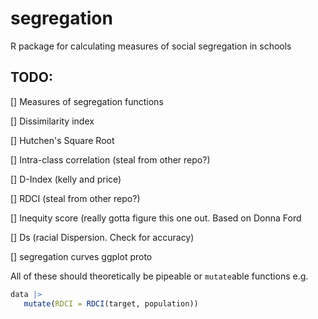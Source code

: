 # segregation
R package for calculating measures of social segregation in schools


## TODO: 

[] Measures of segregation functions

  [] Dissimilarity index
  
  [] Hutchen's Square Root
  
  [] Intra-class correlation (steal from other repo?) 
  
  [] D-Index (kelly and price)
  
  [] RDCI (steal from other repo?)
  
  [] Inequity score (really gotta figure this one out. Based on Donna Ford
  
  [] Ds (racial Dispersion. Check for accuracy) 
  
[] segregation curves ggplot proto

All of these should theoretically be pipeable or `mutate`able functions e.g. 

```R
data |>
   mutate(RDCI = RDCI(target, population))
```

